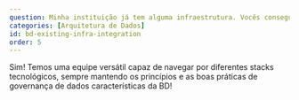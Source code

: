 ```yaml
---
question: Minha instituição já tem alguma infraestrutura. Vocês conseguem trabalhar com ela?
categories: [Arquitetura de Dados]
id: bd-existing-infra-integration
order: 5
---
```


Sim! Temos uma equipe versátil capaz de navegar por diferentes stacks tecnológicos, sempre mantendo os princípios e as boas práticas de governança de dados características da BD!
